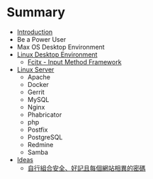 # Summary

* [Introduction](README.md)
* Be a Power User
* Max OS Desktop Environment
* [Linux Desktop Environment](contents/linux_desktop_environment.md)
   * [Fcitx - Input Method Framework](contents/fcitx_-_input_method_framework.md)
* [Linux Server](contents/linux_server.md)
   * Apache
   * Docker
   * Gerrit
   * MySQL
   * Nginx
   * Phabricator
   * php
   * Postfix
   * PostgreSQL
   * Redmine
   * Samba
* [Ideas](contents/ideas.md)
   * [自行組合安全、好記且每個網站相異的密碼](contents/zi_xing_zu_he_an_quan_3001_hao_ji_qie_mei_ge_wang_zhan_xiang_yi_de_mi_ma.md)

